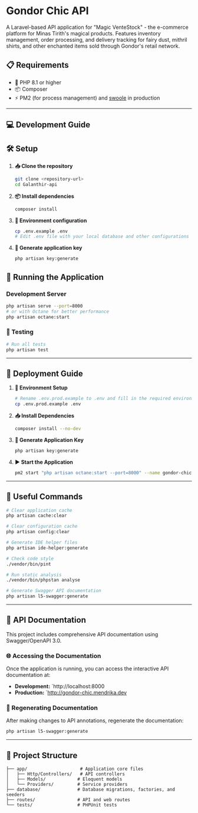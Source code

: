 # Gondor Chic API

A Laravel-based API application for "Magic VenteStock" - the e-commerce platform for Minas Tirith's magical products. Features inventory management, order processing, and delivery tracking for fairy dust, mithril shirts, and other enchanted items sold through Gondor's retail network.

## 📋 Requirements

-   🐘 PHP 8.1 or higher
-   📦 Composer
-   ⚡ PM2 (for process management) and [swoole](https://openswoole.com/docs/get-started/installation) in production

---

## 💻 Development Guide

## 🛠️ Setup

1. **📥 Clone the repository**

    ```bash
    git clone <repository-url>
    cd Galanthir-api
    ```

2. **📦 Install dependencies**

    ```bash
    composer install
    ```

3. **📝 Environment configuration**

    ```bash
    cp .env.example .env
    # Edit .env file with your local database and other configurations
    ```

4. **🔑 Generate application key**

    ```bash
    php artisan key:generate
    ```

<!-- 5. **🗄️ Database setup**

    ```bash
    php artisan migrate
    ```

6. **🌱 Seed database (optional)**
    ```bash
    php artisan db:seed
    ``` -->

## 🚀 Running the Application

### Development Server

```bash
php artisan serve --port=8000
# or with Octane for better performance
php artisan octane:start
```

### 🧪 Testing

```bash
# Run all tests
php artisan test
```

---

## 🚀 Deployment Guide

1. **📝 Environment Setup**

    ```bash
    # Rename .env.prod.example to .env and fill in the required environment variables
    cp .env.prod.example .env
    ```

2. **📥 Install Dependencies**

    ```bash
    composer install --no-dev
    ```

3. **🔑 Generate Application Key**

    ```bash
    php artisan key:generate
    ```

4. **▶️ Start the Application**
    ```bash
    pm2 start "php artisan octane:start --port=8000" --name gondor-chic
    ```

---

## 🔧 Useful Commands

```bash
# Clear application cache
php artisan cache:clear

# Clear configuration cache
php artisan config:clear

# Generate IDE helper files
php artisan ide-helper:generate

# Check code style
./vendor/bin/pint

# Run static analysis
./vendor/bin/phpstan analyse

# Generate Swagger API documentation
php artisan l5-swagger:generate
```

---

## 📖 API Documentation

This project includes comprehensive API documentation using Swagger/OpenAPI 3.0.

### 🌐 Accessing the Documentation

Once the application is running, you can access the interactive API documentation at:

-   **Development:** `http://localhost:8000
-   **Production:** `http://gondor-chic.mendrika.dev

### 🔄 Regenerating Documentation

After making changes to API annotations, regenerate the documentation:

```bash
php artisan l5-swagger:generate
```

---

## 📁 Project Structure

```
├── app/                    # Application core files
│   ├── Http/Controllers/   # API controllers
│   ├── Models/            # Eloquent models
│   └── Providers/         # Service providers
├── database/              # Database migrations, factories, and seeders
├── routes/                # API and web routes
└── tests/                 # PHPUnit tests
```
